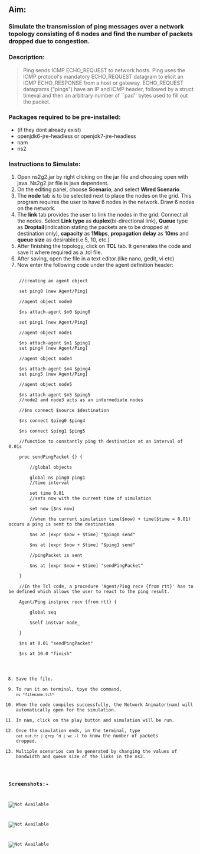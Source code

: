 ## Aim:
### Simulate the transmission of ping messages over a network topology consisting of 6 nodes and find the number of packets dropped due to congestion. 

### Description:

> Ping sends ICMP ECHO_REQUEST to network hosts. Ping uses the ICMP  protocol's  mandatory  ECHO_REQUEST  datagram  to elicit  an  ICMP  ECHO_RESPONSE from a host or gateway.  ECHO_REQUEST datagrams ("pings") have an IP  and  ICMP  header, followed  by a struct  timeval and then an arbitrary number of ``pad'' bytes used to fill out the packet.

### Packages required to be pre-installed:

* (if they dont already exist)
* openjdk6-jre-headless or openjdk7-jre-headless
* nam
* ns2

### Instructions to Simulate:
1. Open ns2g2.jar by right clicking on the jar file and choosing open with java. Ns2g2.jar file is java dependent.
2. On the editing panel, choose **Scenario**, and select **Wired Scenario**.
3. The **node** tab is to be selected next to place the nodes on the grid. This program requires the user to have 6 nodes in the network. Draw 6 nodes on the network.
4. The **link** tab provides the user to link the nodes in the grid. Connect all the nodes. Select **Link type** as **duplex**(bi-directional link), **Queue** type as **Droptail**(indication stating the packets are to be dropped at destination only), **capacity** as **1Mbps**, **propagation delay** as **10ms** and **queue size** as desirable(i.e 5, 10, etc.)
5. After finishing the topology, click on **TCL** tab. It generates the code and save it where required as a .tcl file.
6. After saving, open the file in a text editor.(like nano, gedit, vi etc)
7. Now enter the following code under the agent definition header:	
<code>	
	//creating an agent object <br/>
	set ping0 [new Agent/Ping]<br/> 
	//agent object node0<br/>	
	$ns attach-agent $n0 $ping0<br/>
	set ping1 [new Agent/Ping]<br/>
	//agent object node1<br/>
	$ns attach-agent $n1 $ping1
	set ping4 [new Agent/Ping]<br/>
	//agent object node4<br/>
	$ns attach-agent $n4 $ping4
	set ping5 [new Agent/Ping]<br/>
	//agent object node5<br/>
	$ns attach-agent $n5 $ping5
	//node2 and node3 acts as an intermediate nodes<br/>
	//$ns connect $source $destination<br/>
	$ns connect $ping0 $ping4 <br/>
	$ns connect $ping1 $ping5 <br/>
	//function to constantly ping th destination at an interval of 0.01s<br/>
	proc sendPingPacket {} {<br/>
		//global objects<br/>
		global ns ping0 ping1
		//time interval<br/>
		set time 0.01
		//sets now with the current time of simulation<br/>
		set now [$ns now]<br/>
		//when the current simulation time($now) + time($time = 0.01) occurs a ping is sent to the destination<br/>
		$ns at [expr $now + $time] "$ping0 send"<br/>
		$ns at [expr $now + $time] "$ping1 send"<br/>
		//pingPacket is sent<br/>
		$ns at [expr $now + $time] "sendPingPacket"<br/>
	}<br/>
	//In the Tcl code, a procedure 'Agent/Ping recv {from rtt}' has to be defined which allows the user to react to the ping result.<br/>
   	Agent/Ping instproc recv {from rtt} {<br/>
		global seq<br/>
		$self instvar node_<br/>
	}<br/>
	$ns at 0.01 "sendPingPacket"<br/>
	$ns at 10.0 "finish"<br/>

8. Save the file.
9. To run it on terminal, tpye the command, `ns *filename.tcl*`
10. When the code compiles successfully, the Network Animator(nam) will automatically open for the simulation.
11. In nam, click on the play button and simulation will be run.
12. Once the simulation ends, in the terminal, type `cat out.tr | grep ^d | wc -l` to know the number of packets dropped.
13. Multiple scenarios can be generated by changing the values of bandwidth and queue size of the links in the ns2.

### Screenshots:-
![Not Available](3_1.png)

![Not Available](3_2.png)

![Not Available](3_3.png)	